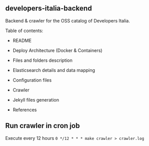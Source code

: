 ## developers-italia-backend

Backend & crawler for the OSS catalog of Developers Italia.

Table of contents:

- README
- Deploy Architecture (Docker & Containers)
- Files and folders description
- Elasticsearch details and data mapping
- Configuration files
- Crawler
- Jekyll files generation

- References

## Run crawler in cron job

Execute every 12 hours `0 */12 * * * make crawler > crawler.log`
